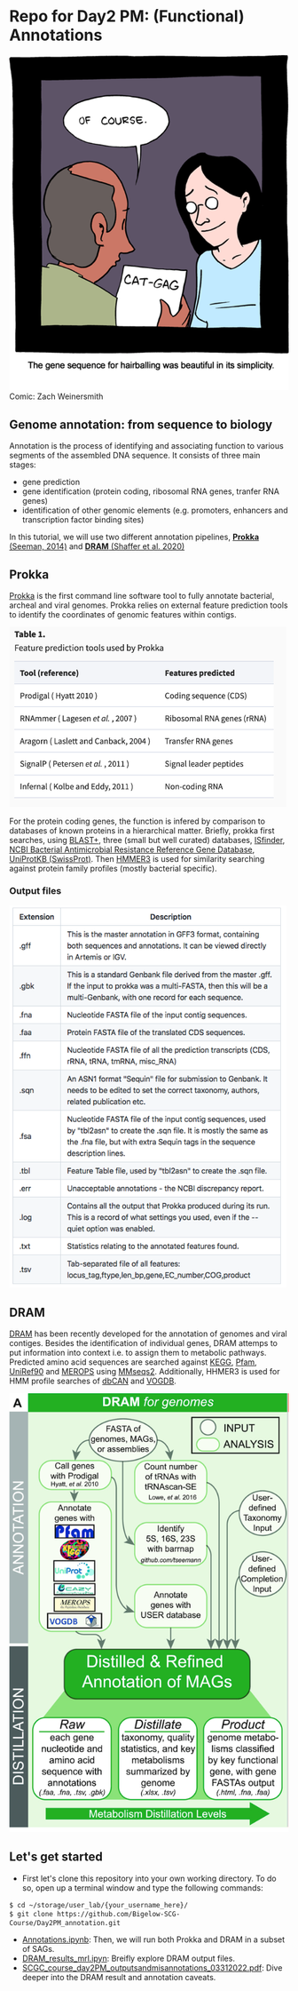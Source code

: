 # Repo for Day2 PM: (Functional) Annotations



<img src="https://github.com/Bigelow-SCG-Course/Day2PM_annotations/blob/main/intro_images/Picture1.png" width="650"> 
Comic: Zach Weinersmith





## Genome annotation: from sequence to biology  
Annotation is the process of identifying and associating function to various segments of the assembled DNA sequence. 
It consists of three main stages:
- gene prediction
- gene identification (protein coding, ribosomal RNA genes, tranfer RNA genes) 
- identification of other genomic elements (e.g. promoters, enhancers and transcription factor binding sites)


In this tutorial, we will use two different annotation pipelines, [**Prokka** (Seeman, 2014)](https://academic.oup.com/bioinformatics/article/30/14/2068/2390517) and  [**DRAM** (Shaffer et al. 2020)](https://academic.oup.com/nar/article/48/16/8883/5884738)



## Prokka
[Prokka](https://github.com/tseemann/prokka) is the first command line software tool to fully annotate bacterial, archeal and viral genomes. Prokka relies on external feature prediction tools to identify the coordinates of genomic features within contigs. 


<img src="https://github.com/Bigelow-SCG-Course/Day2PM_annotations/blob/main/intro_images/Prokka_table1.png" width="500">

For the protein coding genes, the function is infered by comparison to databases of known proteins in a hierarchical matter. Briefly, prokka first searches, using [BLAST+](https://bmcbioinformatics.biomedcentral.com/articles/10.1186/1471-2105-10-421), three (small but well curated) databases, [ISfinder](https://www-is.biotoul.fr/index.php), [NCBI Bacterial Antimicrobial Resistance Reference Gene Database](https://www.ncbi.nlm.nih.gov/bioproject/313047), [UniProtKB (SwissProt)](https://www.uniprot.org/uniprot/). Then [HMMER3](http://hmmer.org) is used for similarity searching against protein family profiles (mostly bacterial specific).

### Output files
<img src="https://github.com/Bigelow-SCG-Course/Day2PM_annotations/blob/main/intro_images/Prokka_ouput.png" width="500">
  
  
## DRAM
[DRAM](https://github.com/WrightonLabCSU/DRAM) has been recently developed for the annotation of genomes and viral contiges. Besides the identification of individual genes, DRAM attemps to put information into context i.e. to assign them to metabolic pathways. Predicted amino acid sequences are searched against [KEGG](https://www.kegg.jp), [Pfam](https://pfam.xfam.org), [UniRef90](https://www.uniprot.org/uniref/) and [MEROPS](https://www.ebi.ac.uk/merops/) using [MMseqs2](https://github.com/soedinglab/MMseqs2). Additionally, HHMER3 is used for HMM profile searches of [dbCAN](https://bcb.unl.edu/dbCAN2/) and [VOGDB](https://vogdb.org).

<img src="https://github.com/Bigelow-SCG-Course/Day2PM_annotations/blob/main/intro_images/DRAM_outline.png" width="650">
  


## Let's get started
- First let's clone this repository into your own working directory. To do so, open up a terminal window and type the following commands:
```
$ cd ~/storage/user_lab/{your_username_here}/
$ git clone https://github.com/Bigelow-SCG-Course/Day2PM_annotation.git
```
- [Annotations.ipynb](https://github.com/Bigelow-SCG-Course/Day2PM_annotations/blob/main/Annotations.ipynb): Then, we will run both Prokka and DRAM in a subset of SAGs.
- [DRAM_results_mrl.ipyn](https://github.com/Bigelow-SCG-Course/Day2PM_annotations/blob/main/DRAM_results_mrl.ipynb): Breifly explore DRAM output files.
- [SCGC_course_day2PM_outputsandmisannotations_03312022.pdf](https://github.com/Bigelow-SCG-Course/Day2PM_annotations/blob/main/SCGC_course_day2PM_outputsandmisannotations_03312022.pdf): Dive deeper into the DRAM result and annotation caveats.
